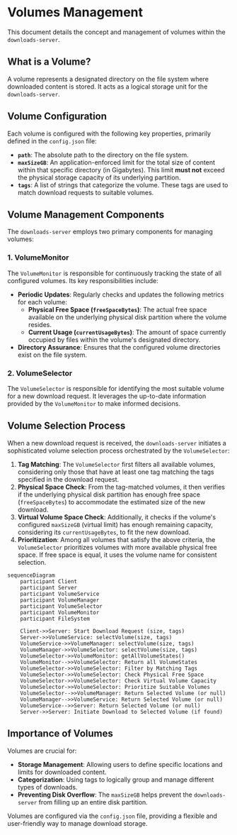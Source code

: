 # Volumes Management

This document details the concept and management of volumes within the `downloads-server`.

## What is a Volume?

A volume represents a designated directory on the file system where downloaded content is stored. It acts as a logical storage unit for the `downloads-server`.

## Volume Configuration

Each volume is configured with the following key properties, primarily defined in the `config.json` file:

- **`path`**: The absolute path to the directory on the file system.
- **`maxSizeGB`**: An application-enforced limit for the total size of content within that specific directory (in Gigabytes). This limit **must not** exceed the physical storage capacity of its underlying partition.
- **`tags`**: A list of strings that categorize the volume. These tags are used to match download requests to suitable volumes.

## Volume Management Components

The `downloads-server` employs two primary components for managing volumes:

### 1. VolumeMonitor

The `VolumeMonitor` is responsible for continuously tracking the state of all configured volumes. Its key responsibilities include:

- **Periodic Updates**: Regularly checks and updates the following metrics for each volume:
  - **Physical Free Space (`freeSpaceBytes`)**: The actual free space available on the underlying physical disk partition where the volume resides.
  - **Current Usage (`currentUsageBytes`)**: The amount of space currently occupied by files within the volume's designated directory.
- **Directory Assurance**: Ensures that the configured volume directories exist on the file system.

### 2. VolumeSelector

The `VolumeSelector` is responsible for identifying the most suitable volume for a new download request. It leverages the up-to-date information provided by the `VolumeMonitor` to make informed decisions.

## Volume Selection Process

When a new download request is received, the `downloads-server` initiates a sophisticated volume selection process orchestrated by the `VolumeSelector`:

1.  **Tag Matching**: The `VolumeSelector` first filters all available volumes, considering only those that have at least one tag matching the tags specified in the download request.
2.  **Physical Space Check**: From the tag-matched volumes, it then verifies if the underlying physical disk partition has enough free space (`freeSpaceBytes`) to accommodate the estimated size of the new download.
3.  **Virtual Volume Space Check**: Additionally, it checks if the volume's configured `maxSizeGB` (virtual limit) has enough remaining capacity, considering its `currentUsageBytes`, to fit the new download.
4.  **Prioritization**: Among all volumes that satisfy the above criteria, the `VolumeSelector` prioritizes volumes with more available physical free space. If free space is equal, it uses the volume name for consistent selection.

```mermaid
sequenceDiagram
    participant Client
    participant Server
    participant VolumeService
    participant VolumeManager
    participant VolumeSelector
    participant VolumeMonitor
    participant FileSystem

    Client->>Server: Start Download Request (size, tags)
    Server->>VolumeService: selectVolume(size, tags)
    VolumeService->>VolumeManager: selectVolume(size, tags)
    VolumeManager->>VolumeSelector: selectVolume(size, tags)
    VolumeSelector->>VolumeMonitor: getAllVolumeStates()
    VolumeMonitor-->>VolumeSelector: Return all VolumeStates
    VolumeSelector->>VolumeSelector: Filter by Matching Tags
    VolumeSelector->>VolumeSelector: Check Physical Free Space
    VolumeSelector->>VolumeSelector: Check Virtual Volume Capacity
    VolumeSelector->>VolumeSelector: Prioritize Suitable Volumes
    VolumeSelector-->>VolumeManager: Return Selected Volume (or null)
    VolumeManager-->>VolumeService: Return Selected Volume (or null)
    VolumeService-->>Server: Return Selected Volume (or null)
    Server->>Server: Initiate Download to Selected Volume (if found)
```

## Importance of Volumes

Volumes are crucial for:

- **Storage Management**: Allowing users to define specific locations and limits for downloaded content.
- **Categorization**: Using tags to logically group and manage different types of downloads.
- **Preventing Disk Overflow**: The `maxSizeGB` helps prevent the `downloads-server` from filling up an entire disk partition.

Volumes are configured via the `config.json` file, providing a flexible and user-friendly way to manage download storage.
